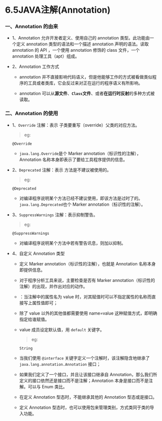 # 6.5JAVA注解(Annotation)

### 一、Annotation 的由来

* 1、Annotation 允许开发者定义、使用自己的 annotation 类型。此功能由一个定义 annotation 类型的语法和一个描述 annotation 声明的语法。读取 annotation 的 API ，一个使用 annotation 修饰的 class 文件，一个 annotation 处理工具（apt）组成。

* 2、Annotation 工作方式

  * annotation 并不直接影响代码语义，但是他能够工作的方式被看做类似程序的工具或者类库，它会反过来对正在运行的程序语义有所影响。
  
  * annotation 可以从**源文件**、**`Class`文件**、或者**在运行时反射**的多种方式被读取。

### 二、Annotation 的使用

* 1、`Override` 注解：表示 子类要重写（override）父类的对应方法。 
  
  >eg:
  
      @Override

  * `java.lang.Override`是个 Marker annotation（标识性的注解），Annotation 名称本身即表示了要给工具程序提供的信息。

* 2、`Deprecated` 注解：表示 方法是不建议被使用的。 

  >eg:
  
      @Deprecated

  * 对编译程序说明某个方法已经不建议使用，即该方法是过时了的。`java.lang.Deprecated`也个 Marker annotation（标识性的注解）。

* 3、`SuppressWarnings` 注解：表示抑制警告。 

  >eg:

      @SuppressWarnings

  * 对编译程序说明某个方法中若有警告讯息，则加以抑制。

* 4、自定义 Annotation 类型

  * 定义 Marker annotation（标识性的注解），也就是 Annotation 名称本身即提供信息。
  
  * 对于程序分析工具来说，主要检查是否有 Marker annotation（标识性的注解）的出现，并作出对应的动作。
  
  * ：当注解中的属性名为 value 时，对其赋值时可以不指定属性的名称而直接写上属性值即可；
  
  * 除了 value 以外的其他值都需要使用 name=value 这种赋值方式，即明确指定给谁赋值。 
  
  * value 成员设定默认值，用 `default` 关键字。
  
    >eg:
    
        String 

  * 当我们使用 `@interface` 关键字定义一个注解时，该注解隐含地继承了 `java.lang.annotation.Annotation` 接口；
  
  * 如果我们定义了一个接口，并且让该接口继承自 Annotation，那么我们所定义的接口依然还是接口而不是注解；Annotation 本身是接口而不是注解。可以与 Enum 类比。 
  
  * 在定义 Annotation 型态时，不能继承其他的 Annotation 型态或是接口。
  
  * 定义 Annotation 型态时，也可以使用包来管理类别，方式类同于类的导入功能。




























